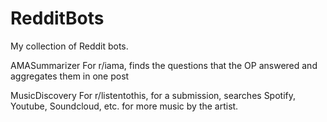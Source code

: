 # RedditBots

My collection of Reddit bots.

AMASummarizer
For r/iama, finds the questions that the OP answered and aggregates them in one post

MusicDiscovery
For r/listentothis, for a submission, searches Spotify, Youtube, Soundcloud, etc. for more music by the artist.

